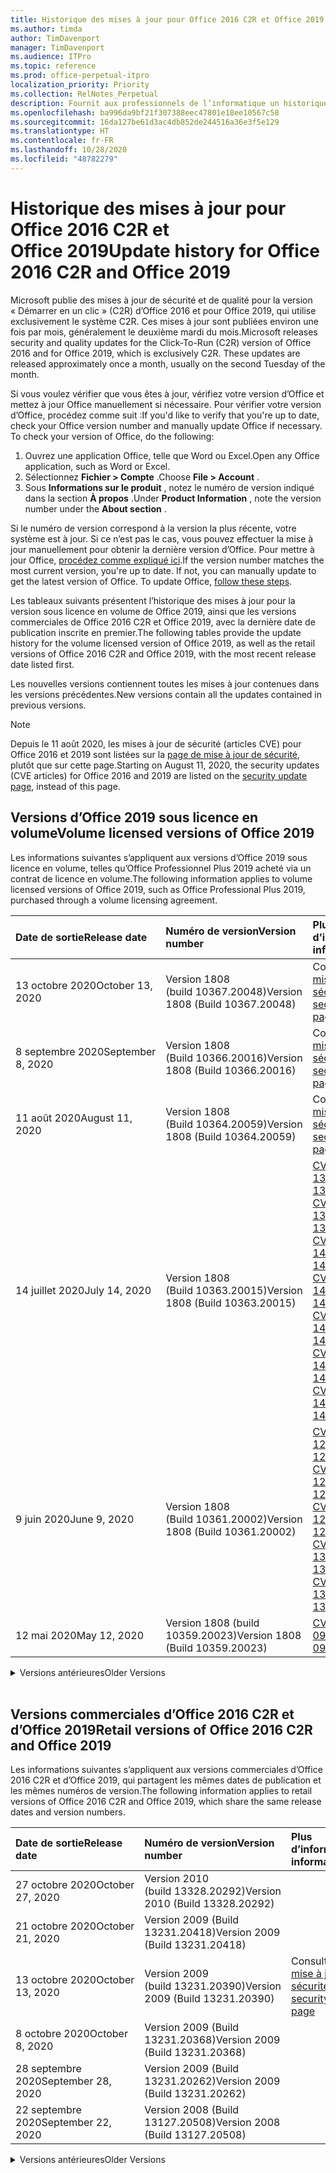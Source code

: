 ```yaml
---
title: Historique des mises à jour pour Office 2016 C2R et Office 2019
ms.author: timda
author: TimDavenport
manager: TimDavenport
ms.audience: ITPro
ms.topic: reference
ms.prod: office-perpetual-itpro
localization_priority: Priority
ms.collection: RelNotes_Perpetual
description: Fournit aux professionnels de l’informatique un historique des mises à jour pour les versions perpétuelles d’Office 2016 et 2019 qui utilisent la technologie « Démarrer en un clic » (C2R)
ms.openlocfilehash: ba996da9bf21f307388eec47801e18ee10567c58
ms.sourcegitcommit: 16da127be61d3ac4db852de244516a36e3f5e129
ms.translationtype: HT
ms.contentlocale: fr-FR
ms.lasthandoff: 10/28/2020
ms.locfileid: "48782279"
---
```

# <a name="update-history-for-office-2016-c2r-and-office-2019"></a><span data-ttu-id="794d8-103">Historique des mises à jour pour Office 2016 C2R et Office 2019</span><span class="sxs-lookup"><span data-stu-id="794d8-103">Update history for Office 2016 C2R and Office 2019</span></span>

<span data-ttu-id="794d8-p101">Microsoft publie des mises à jour de sécurité et de qualité pour la version « Démarrer en un clic » (C2R) d’Office 2016 et pour Office 2019, qui utilise exclusivement le système C2R. Ces mises à jour sont publiées environ une fois par mois, généralement le deuxième mardi du mois.</span><span class="sxs-lookup"><span data-stu-id="794d8-p101">Microsoft releases security and quality updates for the Click-To-Run (C2R) version of Office 2016 and for Office 2019, which is exclusively C2R. These updates are released approximately once a month, usually on the second Tuesday of the month.</span></span>

<span data-ttu-id="794d8-p102">Si vous voulez vérifier que vous êtes à jour, vérifiez votre version d’Office et mettez à jour Office manuellement si nécessaire. Pour vérifier votre version d’Office, procédez comme suit :</span><span class="sxs-lookup"><span data-stu-id="794d8-p102">If you'd like to verify that you're up to date, check your Office version number and manually update Office if necessary. To check your version of Office, do the following:</span></span>

  1.    <span data-ttu-id="794d8-108">Ouvrez une application Office, telle que Word ou Excel.</span><span class="sxs-lookup"><span data-stu-id="794d8-108">Open any Office application, such as Word or Excel.</span></span>
  2.    <span data-ttu-id="794d8-109">Sélectionnez **Fichier > Compte** .</span><span class="sxs-lookup"><span data-stu-id="794d8-109">Choose **File > Account** .</span></span>
  3.    <span data-ttu-id="794d8-110">Sous **Informations sur le produit** , notez le numéro de version indiqué dans la section **À propos** .</span><span class="sxs-lookup"><span data-stu-id="794d8-110">Under **Product Information** , note the version number under the **About section** .</span></span>

<span data-ttu-id="794d8-p103">Si le numéro de version correspond à la version la plus récente, votre système est à jour. Si ce n’est pas le cas, vous pouvez effectuer la mise à jour manuellement pour obtenir la dernière version d’Office. Pour mettre à jour Office, [procédez comme expliqué ici](https://support.office.com/article/2ab296f3-7f03-43a2-8e50-46de917611c5).</span><span class="sxs-lookup"><span data-stu-id="794d8-p103">If the version number matches the most current version, you're up to date. If not, you can manually update to get the latest version of Office. To update Office, [follow these steps](https://support.office.com/article/2ab296f3-7f03-43a2-8e50-46de917611c5).</span></span>


<span data-ttu-id="794d8-114">Les tableaux suivants présentent l’historique des mises à jour pour la version sous licence en volume de Office 2019, ainsi que les versions commerciales de Office 2016 C2R et Office 2019, avec la dernière date de publication inscrite en premier.</span><span class="sxs-lookup"><span data-stu-id="794d8-114">The following tables provide the update history for the volume licensed version of Office 2019, as well as the retail versions of Office 2016 C2R and Office 2019, with the most recent release date listed first.</span></span>

<span data-ttu-id="794d8-115">Les nouvelles versions contiennent toutes les mises à jour contenues dans les versions précédentes.</span><span class="sxs-lookup"><span data-stu-id="794d8-115">New versions contain all the updates contained in previous versions.</span></span>


 > [!NOTE]
> <span data-ttu-id="794d8-116">Depuis le 11 août 2020, les mises à jour de sécurité (articles CVE) pour Office 2016 et 2019 sont listées sur la [page de mise à jour de sécurité](https://docs.microsoft.com/officeupdates/microsoft365-apps-security-updates), plutôt que sur cette page.</span><span class="sxs-lookup"><span data-stu-id="794d8-116">Starting on August 11, 2020, the security updates (CVE articles) for Office 2016 and 2019 are listed on the [security update page](https://docs.microsoft.com/officeupdates/microsoft365-apps-security-updates), instead of this page.</span></span> 


## <a name="volume-licensed-versions-of-office-2019"></a><span data-ttu-id="794d8-117">Versions d’Office 2019 sous licence en volume</span><span class="sxs-lookup"><span data-stu-id="794d8-117">Volume licensed versions of Office 2019</span></span>
<span data-ttu-id="794d8-118">Les informations suivantes s’appliquent aux versions d’Office 2019 sous licence en volume, telles qu’Office Professionnel Plus 2019 acheté via un contrat de licence en volume.</span><span class="sxs-lookup"><span data-stu-id="794d8-118">The following information applies to volume licensed versions of Office 2019, such as Office Professional Plus 2019, purchased through a volume licensing agreement.</span></span>

[//]: # (NE PAS SUPPRIMER LE DÉBUT DU TABLEAU VL)


|<span data-ttu-id="794d8-120">**Date de sortie**</span><span class="sxs-lookup"><span data-stu-id="794d8-120">**Release date**</span></span>|<span data-ttu-id="794d8-121">**Numéro de version**</span><span class="sxs-lookup"><span data-stu-id="794d8-121">**Version number**</span></span>|<span data-ttu-id="794d8-122">**Plus d’informations**</span><span class="sxs-lookup"><span data-stu-id="794d8-122">**More information**</span></span>|
|:-----|:-----|:-----|
|<span data-ttu-id="794d8-123">13 octobre 2020</span><span class="sxs-lookup"><span data-stu-id="794d8-123">October 13, 2020</span></span>|<span data-ttu-id="794d8-124">Version 1808 (build 10367.20048)</span><span class="sxs-lookup"><span data-stu-id="794d8-124">Version 1808 (Build 10367.20048)</span></span>|<span data-ttu-id="794d8-125">Consultez la [page mise à jour de sécurité](https://docs.microsoft.com/officeupdates/microsoft365-apps-security-updates)</span><span class="sxs-lookup"><span data-stu-id="794d8-125">See the [security update page](https://docs.microsoft.com/officeupdates/microsoft365-apps-security-updates)</span></span>  |
|<span data-ttu-id="794d8-126">8 septembre 2020</span><span class="sxs-lookup"><span data-stu-id="794d8-126">September 8, 2020</span></span>|<span data-ttu-id="794d8-127">Version 1808 (Build 10366.20016)</span><span class="sxs-lookup"><span data-stu-id="794d8-127">Version 1808 (Build 10366.20016)</span></span>|<span data-ttu-id="794d8-128">Consultez la [page mise à jour de sécurité](https://docs.microsoft.com/officeupdates/microsoft365-apps-security-updates)</span><span class="sxs-lookup"><span data-stu-id="794d8-128">See the [security update page](https://docs.microsoft.com/officeupdates/microsoft365-apps-security-updates)</span></span> |
|<span data-ttu-id="794d8-129">11 août 2020</span><span class="sxs-lookup"><span data-stu-id="794d8-129">August 11, 2020</span></span>|<span data-ttu-id="794d8-130">Version 1808 (Build 10364.20059)</span><span class="sxs-lookup"><span data-stu-id="794d8-130">Version 1808 (Build 10364.20059)</span></span>|<span data-ttu-id="794d8-131">Consultez la [page mise à jour de sécurité](https://docs.microsoft.com/officeupdates/microsoft365-apps-security-updates)</span><span class="sxs-lookup"><span data-stu-id="794d8-131">See the [security update page](https://docs.microsoft.com/officeupdates/microsoft365-apps-security-updates)</span></span> |
|<span data-ttu-id="794d8-132">14 juillet 2020</span><span class="sxs-lookup"><span data-stu-id="794d8-132">July 14, 2020</span></span>   |<span data-ttu-id="794d8-133">Version 1808 (Build 10363.20015)</span><span class="sxs-lookup"><span data-stu-id="794d8-133">Version 1808 (Build 10363.20015)</span></span>  |[<span data-ttu-id="794d8-134">CVE-2020-1342</span><span class="sxs-lookup"><span data-stu-id="794d8-134">CVE-2020-1342</span></span>](https://portal.msrc.microsoft.com/fr-FR/security-guidance/advisory/CVE-2020-1342) <br/>[<span data-ttu-id="794d8-135">CVE-2020-1349</span><span class="sxs-lookup"><span data-stu-id="794d8-135">CVE-2020-1349</span></span>](https://portal.msrc.microsoft.com/fr-FR/security-guidance/advisory/CVE-2020-1349) <br/>[<span data-ttu-id="794d8-136">CVE-2020-1445</span><span class="sxs-lookup"><span data-stu-id="794d8-136">CVE-2020-1445</span></span>](https://portal.msrc.microsoft.com/fr-FR/security-guidance/advisory/CVE-2020-1445) <br/>[<span data-ttu-id="794d8-137">CVE-2020-1446</span><span class="sxs-lookup"><span data-stu-id="794d8-137">CVE-2020-1446</span></span>](https://portal.msrc.microsoft.com/fr-FR/security-guidance/advisory/CVE-2020-1446) <br/>[<span data-ttu-id="794d8-138">CVE-2020-1447</span><span class="sxs-lookup"><span data-stu-id="794d8-138">CVE-2020-1447</span></span>](https://portal.msrc.microsoft.com/fr-FR/security-guidance/advisory/CVE-2020-1447) <br/>[<span data-ttu-id="794d8-139">CVE-2020-1448</span><span class="sxs-lookup"><span data-stu-id="794d8-139">CVE-2020-1448</span></span>](https://portal.msrc.microsoft.com/fr-FR/security-guidance/advisory/CVE-2020-1448) <br/>[<span data-ttu-id="794d8-140">CVE-2020-1449</span><span class="sxs-lookup"><span data-stu-id="794d8-140">CVE-2020-1449</span></span>](https://portal.msrc.microsoft.com/fr-FR/security-guidance/advisory/CVE-2020-1449) <br/>|
|<span data-ttu-id="794d8-141">9 juin 2020</span><span class="sxs-lookup"><span data-stu-id="794d8-141">June 9, 2020</span></span>   |<span data-ttu-id="794d8-142">Version 1808 (Build 10361.20002)</span><span class="sxs-lookup"><span data-stu-id="794d8-142">Version 1808 (Build 10361.20002)</span></span>  |[<span data-ttu-id="794d8-143">CVE-2020-1225</span><span class="sxs-lookup"><span data-stu-id="794d8-143">CVE-2020-1225</span></span>](https://portal.msrc.microsoft.com/fr-FR/security-guidance/advisory/CVE-2020-1225) <br/> [<span data-ttu-id="794d8-144">CVE-2020-1226</span><span class="sxs-lookup"><span data-stu-id="794d8-144">CVE-2020-1226</span></span>](https://portal.msrc.microsoft.com/fr-FR/security-guidance/advisory/CVE-2020-1226) <br/>[<span data-ttu-id="794d8-145">CVE-2020-1229</span><span class="sxs-lookup"><span data-stu-id="794d8-145">CVE-2020-1229</span></span>](https://portal.msrc.microsoft.com/fr-FR/security-guidance/advisory/CVE-2020-1229) <br/>[<span data-ttu-id="794d8-146">CVE-2020-1321</span><span class="sxs-lookup"><span data-stu-id="794d8-146">CVE-2020-1321</span></span>](https://portal.msrc.microsoft.com/fr-FR/security-guidance/advisory/CVE-2020-1321) <br/>[<span data-ttu-id="794d8-147">CVE-2020-1322</span><span class="sxs-lookup"><span data-stu-id="794d8-147">CVE-2020-1322</span></span>](https://portal.msrc.microsoft.com/fr-FR/security-guidance/advisory/CVE-2020-1322) <br/>|
|<span data-ttu-id="794d8-148">12 mai 2020</span><span class="sxs-lookup"><span data-stu-id="794d8-148">May 12, 2020</span></span>   |<span data-ttu-id="794d8-149">Version 1808 (build 10359.20023)</span><span class="sxs-lookup"><span data-stu-id="794d8-149">Version 1808 (Build 10359.20023)</span></span>  |[<span data-ttu-id="794d8-150">CVE-2020-0901</span><span class="sxs-lookup"><span data-stu-id="794d8-150">CVE-2020-0901</span></span>](https://portal.msrc.microsoft.com/fr-FR/security-guidance/advisory/CVE-2020-0901) <br/> |


[//]: # (NE PAS SUPPRIMER LA FIN DU TABLEAU VL)

<details>
<summary><span data-ttu-id="794d8-152">Versions antérieures</span><span class="sxs-lookup"><span data-stu-id="794d8-152">Older Versions</span></span></summary>
 

[//]: # (NE PAS SUPPRIMER LE DÉBUT DE L’ANCIEN TABLEAU VL)


|<span data-ttu-id="794d8-154">**Date de sortie**</span><span class="sxs-lookup"><span data-stu-id="794d8-154">**Release date**</span></span>|<span data-ttu-id="794d8-155">**Numéro de version**</span><span class="sxs-lookup"><span data-stu-id="794d8-155">**Version number**</span></span>|<span data-ttu-id="794d8-156">**Plus d’informations**</span><span class="sxs-lookup"><span data-stu-id="794d8-156">**More information**</span></span>|
|:-----|:-----|:-----|
|<span data-ttu-id="794d8-157">14 avril 2020</span><span class="sxs-lookup"><span data-stu-id="794d8-157">April 14, 2020</span></span>   |<span data-ttu-id="794d8-158">Version 1808 (build 10358.20061)</span><span class="sxs-lookup"><span data-stu-id="794d8-158">Version 1808 (Build 10358.20061)</span></span>  |[<span data-ttu-id="794d8-159">CVE-2020-0760</span><span class="sxs-lookup"><span data-stu-id="794d8-159">CVE-2020-0760</span></span>](https://portal.msrc.microsoft.com/fr-FR/security-guidance/advisory/CVE-2020-0760) <br/> [<span data-ttu-id="794d8-160">CVE-2020-0906</span><span class="sxs-lookup"><span data-stu-id="794d8-160">CVE-2020-0906</span></span>](https://portal.msrc.microsoft.com/fr-FR/security-guidance/advisory/CVE-2020-0906) <br/> [<span data-ttu-id="794d8-161">CVE-2020-0961</span><span class="sxs-lookup"><span data-stu-id="794d8-161">CVE-2020-0961</span></span>](https://portal.msrc.microsoft.com/fr-FR/security-guidance/advisory/CVE-2020-0961) <br/> [<span data-ttu-id="794d8-162">CVE-2020-0980</span><span class="sxs-lookup"><span data-stu-id="794d8-162">CVE-2020-0980</span></span>](https://portal.msrc.microsoft.com/fr-FR/security-guidance/advisory/CVE-2020-0980) <br/>[<span data-ttu-id="794d8-163">CVE-2020-0991</span><span class="sxs-lookup"><span data-stu-id="794d8-163">CVE-2020-0991</span></span>](https://portal.msrc.microsoft.com/fr-FR/security-guidance/advisory/CVE-2020-0991) <br/> |
|<span data-ttu-id="794d8-164">10 mars 2020</span><span class="sxs-lookup"><span data-stu-id="794d8-164">March 10, 2020</span></span>   |<span data-ttu-id="794d8-165">Version 1808 (Build 10357.20081)</span><span class="sxs-lookup"><span data-stu-id="794d8-165">Version 1808 (Build 10357.20081)</span></span>  |[<span data-ttu-id="794d8-166">CVE-2020-0850</span><span class="sxs-lookup"><span data-stu-id="794d8-166">CVE-2020-0850</span></span>](https://portal.msrc.microsoft.com/fr-FR/security-guidance/advisory/CVE-2020-0850) <br/> [<span data-ttu-id="794d8-167">CVE-2020-0852</span><span class="sxs-lookup"><span data-stu-id="794d8-167">CVE-2020-0852</span></span>](https://portal.msrc.microsoft.com/fr-FR/security-guidance/advisory/CVE-2020-0852) <br/> [<span data-ttu-id="794d8-168">CVE-2020-0892</span><span class="sxs-lookup"><span data-stu-id="794d8-168">CVE-2020-0892</span></span>](https://portal.msrc.microsoft.com/fr-FR/security-guidance/advisory/CVE-2020-0892) <br/>  |
|<span data-ttu-id="794d8-169">11 février 2020</span><span class="sxs-lookup"><span data-stu-id="794d8-169">February 11, 2020</span></span>   |<span data-ttu-id="794d8-170">Version 1808 (build 10356.20006)</span><span class="sxs-lookup"><span data-stu-id="794d8-170">Version 1808 (Build 10356.20006)</span></span>  |[<span data-ttu-id="794d8-171">CVE-2020-0696</span><span class="sxs-lookup"><span data-stu-id="794d8-171">CVE-2020-0696</span></span>](https://portal.msrc.microsoft.com/fr-FR/security-guidance/advisory/CVE-2020-0696) <br/> [<span data-ttu-id="794d8-172">CVE-2020-0759</span><span class="sxs-lookup"><span data-stu-id="794d8-172">CVE-2020-0759</span></span>](https://portal.msrc.microsoft.com/fr-FR/security-guidance/advisory/CVE-2020-0759) <br/>  |


[//]: # (NE PAS SUPPRIMER LA FIN DE L’ANCIEN TABLEAU VL)

</details>


<br/>

## <a name="retail-versions-of-office-2016-c2r-and-office-2019"></a><span data-ttu-id="794d8-174">Versions commerciales d’Office 2016 C2R et d’Office 2019</span><span class="sxs-lookup"><span data-stu-id="794d8-174">Retail versions of Office 2016 C2R and Office 2019</span></span>
<span data-ttu-id="794d8-175">Les informations suivantes s’appliquent aux versions commerciales d’Office 2016 C2R et d’Office 2019, qui partagent les mêmes dates de publication et les mêmes numéros de version.</span><span class="sxs-lookup"><span data-stu-id="794d8-175">The following information applies to retail versions of Office 2016 C2R and Office 2019, which share the same release dates and version numbers.</span></span>

[//]: # (NE PAS SUPPRIMER LE DÉBUT DU TABLEAU DE VENTE AU DÉTAIL)


|<span data-ttu-id="794d8-177">**Date de sortie**</span><span class="sxs-lookup"><span data-stu-id="794d8-177">**Release date**</span></span>|<span data-ttu-id="794d8-178">**Numéro de version**</span><span class="sxs-lookup"><span data-stu-id="794d8-178">**Version number**</span></span>|<span data-ttu-id="794d8-179">**Plus d’informations**</span><span class="sxs-lookup"><span data-stu-id="794d8-179">**More information**</span></span>|
|:-----|:-----|:-----|
|<span data-ttu-id="794d8-180">27 octobre 2020</span><span class="sxs-lookup"><span data-stu-id="794d8-180">October 27, 2020</span></span>|<span data-ttu-id="794d8-181">Version 2010 (build 13328.20292)</span><span class="sxs-lookup"><span data-stu-id="794d8-181">Version 2010 (Build 13328.20292)</span></span>| |
|<span data-ttu-id="794d8-182">21 octobre 2020</span><span class="sxs-lookup"><span data-stu-id="794d8-182">October 21, 2020</span></span>|<span data-ttu-id="794d8-183">Version 2009 (Build 13231.20418)</span><span class="sxs-lookup"><span data-stu-id="794d8-183">Version 2009 (Build 13231.20418)</span></span>| |
|<span data-ttu-id="794d8-184">13 octobre 2020</span><span class="sxs-lookup"><span data-stu-id="794d8-184">October 13, 2020</span></span>|<span data-ttu-id="794d8-185">Version 2009 (build 13231.20390)</span><span class="sxs-lookup"><span data-stu-id="794d8-185">Version 2009 (Build 13231.20390)</span></span>|<span data-ttu-id="794d8-186">Consultez la [page mise à jour de sécurité](https://docs.microsoft.com/officeupdates/microsoft365-apps-security-updates)</span><span class="sxs-lookup"><span data-stu-id="794d8-186">See the [security update page](https://docs.microsoft.com/officeupdates/microsoft365-apps-security-updates)</span></span>  |
|<span data-ttu-id="794d8-187">8 octobre 2020</span><span class="sxs-lookup"><span data-stu-id="794d8-187">October 8, 2020</span></span>|<span data-ttu-id="794d8-188">Version 2009 (Build 13231.20368)</span><span class="sxs-lookup"><span data-stu-id="794d8-188">Version 2009 (Build 13231.20368)</span></span>| |
|<span data-ttu-id="794d8-189">28 septembre 2020</span><span class="sxs-lookup"><span data-stu-id="794d8-189">September 28, 2020</span></span>|<span data-ttu-id="794d8-190">Version 2009 (Build 13231.20262)</span><span class="sxs-lookup"><span data-stu-id="794d8-190">Version 2009 (Build 13231.20262)</span></span>| |
|<span data-ttu-id="794d8-191">22 septembre 2020</span><span class="sxs-lookup"><span data-stu-id="794d8-191">September 22, 2020</span></span>|<span data-ttu-id="794d8-192">Version 2008 (Build 13127.20508)</span><span class="sxs-lookup"><span data-stu-id="794d8-192">Version 2008 (Build 13127.20508)</span></span>| |


[//]: # (NE PAS SUPPRIMER LA FIN DU TABLEAU DE VENTE AU DÉTAIL)

<details>
<summary><span data-ttu-id="794d8-194">Versions antérieures</span><span class="sxs-lookup"><span data-stu-id="794d8-194">Older Versions</span></span></summary>
 

[//]: # (NE PAS SUPPRIMER LE DÉBUT DE L’ANCIEN TABLEAU DE VENTE AU DÉTAIL)


|<span data-ttu-id="794d8-196">**Date de sortie**</span><span class="sxs-lookup"><span data-stu-id="794d8-196">**Release date**</span></span>|<span data-ttu-id="794d8-197">**Numéro de version**</span><span class="sxs-lookup"><span data-stu-id="794d8-197">**Version number**</span></span>|<span data-ttu-id="794d8-198">**Plus d’informations**</span><span class="sxs-lookup"><span data-stu-id="794d8-198">**More information**</span></span>|
|:-----|:-----|:-----|
|<span data-ttu-id="794d8-199">9 septembre 2020</span><span class="sxs-lookup"><span data-stu-id="794d8-199">September 9, 2020</span></span>|<span data-ttu-id="794d8-200">Version 2008 (build 13127.20408)</span><span class="sxs-lookup"><span data-stu-id="794d8-200">Version 2008 (Build 13127.20408)</span></span>|<span data-ttu-id="794d8-201">Consultez la [page mise à jour de sécurité](https://docs.microsoft.com/officeupdates/microsoft365-apps-security-updates)</span><span class="sxs-lookup"><span data-stu-id="794d8-201">See the [security update page](https://docs.microsoft.com/officeupdates/microsoft365-apps-security-updates)</span></span> |
|<span data-ttu-id="794d8-202">31 août 2020</span><span class="sxs-lookup"><span data-stu-id="794d8-202">August 31, 2020</span></span>|<span data-ttu-id="794d8-203">Version 2008 (build 13127.20296)</span><span class="sxs-lookup"><span data-stu-id="794d8-203">Version 2008 (Build 13127.20296)</span></span>| |
|<span data-ttu-id="794d8-204">25 août 2020</span><span class="sxs-lookup"><span data-stu-id="794d8-204">August 25, 2020</span></span>|<span data-ttu-id="794d8-205">Version 2007 (Build 13029.20460)</span><span class="sxs-lookup"><span data-stu-id="794d8-205">Version 2007 (Build 13029.20460)</span></span>| |
|<span data-ttu-id="794d8-206">11 août 2020</span><span class="sxs-lookup"><span data-stu-id="794d8-206">August 11, 2020</span></span>|<span data-ttu-id="794d8-207">Version 2007 (Build 13029.20344)</span><span class="sxs-lookup"><span data-stu-id="794d8-207">Version 2007 (Build 13029.20344)</span></span>|<span data-ttu-id="794d8-208">Consultez la [page mise à jour de sécurité](https://docs.microsoft.com/officeupdates/microsoft365-apps-security-updates)</span><span class="sxs-lookup"><span data-stu-id="794d8-208">See the [security update page](https://docs.microsoft.com/officeupdates/microsoft365-apps-security-updates)</span></span> |
|<span data-ttu-id="794d8-209">30 juillet 2020</span><span class="sxs-lookup"><span data-stu-id="794d8-209">July 30, 2020</span></span>|<span data-ttu-id="794d8-210">Version 2007 (build 13029.20308)</span><span class="sxs-lookup"><span data-stu-id="794d8-210">Version 2007 (Build 13029.20308)</span></span>  |<span data-ttu-id="794d8-211">Diverses résolutions de bogues et de performances.</span><span class="sxs-lookup"><span data-stu-id="794d8-211">Various bug and performance fixes.</span></span>  <br/>  |
|<span data-ttu-id="794d8-212">28 juillet 2020</span><span class="sxs-lookup"><span data-stu-id="794d8-212">July 28, 2020</span></span>|<span data-ttu-id="794d8-213">Version 2006 (Build 13001.20498)</span><span class="sxs-lookup"><span data-stu-id="794d8-213">Version 2006 (Build 13001.20498)</span></span>  |<span data-ttu-id="794d8-214">Diverses résolutions de bogues et de performances.</span><span class="sxs-lookup"><span data-stu-id="794d8-214">Various bug and performance fixes.</span></span>  <br/>  |
|<span data-ttu-id="794d8-215">14 juillet 2020</span><span class="sxs-lookup"><span data-stu-id="794d8-215">July 14, 2020</span></span>|<span data-ttu-id="794d8-216">Version 2006 (Build 13001.20384)</span><span class="sxs-lookup"><span data-stu-id="794d8-216">Version 2006 (Build 13001.20384)</span></span>  |[<span data-ttu-id="794d8-217">CVE-2020-1342</span><span class="sxs-lookup"><span data-stu-id="794d8-217">CVE-2020-1342</span></span>](https://portal.msrc.microsoft.com/fr-FR/security-guidance/advisory/CVE-2020-1342) <br/>[<span data-ttu-id="794d8-218">CVE-2020-1349</span><span class="sxs-lookup"><span data-stu-id="794d8-218">CVE-2020-1349</span></span>](https://portal.msrc.microsoft.com/fr-FR/security-guidance/advisory/CVE-2020-1349) <br/>[<span data-ttu-id="794d8-219">CVE-2020-1445</span><span class="sxs-lookup"><span data-stu-id="794d8-219">CVE-2020-1445</span></span>](https://portal.msrc.microsoft.com/fr-FR/security-guidance/advisory/CVE-2020-1445) <br/>[<span data-ttu-id="794d8-220">CVE-2020-1446</span><span class="sxs-lookup"><span data-stu-id="794d8-220">CVE-2020-1446</span></span>](https://portal.msrc.microsoft.com/fr-FR/security-guidance/advisory/CVE-2020-1446) <br/>[<span data-ttu-id="794d8-221">CVE-2020-1447</span><span class="sxs-lookup"><span data-stu-id="794d8-221">CVE-2020-1447</span></span>](https://portal.msrc.microsoft.com/fr-FR/security-guidance/advisory/CVE-2020-1447) <br/>[<span data-ttu-id="794d8-222">CVE-2020-1449</span><span class="sxs-lookup"><span data-stu-id="794d8-222">CVE-2020-1449</span></span>](https://portal.msrc.microsoft.com/fr-FR/security-guidance/advisory/CVE-2020-1449) <br/>[<span data-ttu-id="794d8-223">CVE-2020-1458</span><span class="sxs-lookup"><span data-stu-id="794d8-223">CVE-2020-1458</span></span>](https://portal.msrc.microsoft.com/fr-FR/security-guidance/advisory/CVE-2020-1458) <br/>|
|<span data-ttu-id="794d8-224">30 juin 2020</span><span class="sxs-lookup"><span data-stu-id="794d8-224">June 30, 2020</span></span>|<span data-ttu-id="794d8-225">Version 2006 (Build 13001.20266)</span><span class="sxs-lookup"><span data-stu-id="794d8-225">Version 2006 (Build 13001.20266)</span></span>  |<span data-ttu-id="794d8-226">Diverses résolutions de bogues et de performances.</span><span class="sxs-lookup"><span data-stu-id="794d8-226">Various bug and performance fixes.</span></span>  <br/>  |
|<span data-ttu-id="794d8-227">24 juin 2020</span><span class="sxs-lookup"><span data-stu-id="794d8-227">June 24, 2020</span></span>|<span data-ttu-id="794d8-228">Version 2005 (Build 12827.20470)</span><span class="sxs-lookup"><span data-stu-id="794d8-228">Version 2005 (Build 12827.20470)</span></span>  |<span data-ttu-id="794d8-229">Diverses résolutions de bogues et de performances.</span><span class="sxs-lookup"><span data-stu-id="794d8-229">Various bug and performance fixes.</span></span>  <br/>  |
|<span data-ttu-id="794d8-230">09 juin 2020</span><span class="sxs-lookup"><span data-stu-id="794d8-230">June 9, 2020</span></span>|<span data-ttu-id="794d8-231">Version 2005 (Build 12827.20336)</span><span class="sxs-lookup"><span data-stu-id="794d8-231">Version 2005 (Build 12827.20336)</span></span>  |[<span data-ttu-id="794d8-232">CVE-2020-1225</span><span class="sxs-lookup"><span data-stu-id="794d8-232">CVE-2020-1225</span></span>](https://portal.msrc.microsoft.com/fr-FR/security-guidance/advisory/CVE-2020-1225)  <br/> [<span data-ttu-id="794d8-233">CVE-2020-1226</span><span class="sxs-lookup"><span data-stu-id="794d8-233">CVE-2020-1226</span></span>](https://portal.msrc.microsoft.com/fr-FR/security-guidance/advisory/CVE-2020-1226)  <br/> [<span data-ttu-id="794d8-234">CVE-2020-1229</span><span class="sxs-lookup"><span data-stu-id="794d8-234">CVE-2020-1229</span></span>](https://portal.msrc.microsoft.com/fr-FR/security-guidance/advisory/CVE-2020-1229)  <br/> [<span data-ttu-id="794d8-235">CVE-2020-1321</span><span class="sxs-lookup"><span data-stu-id="794d8-235">CVE-2020-1321</span></span>](https://portal.msrc.microsoft.com/fr-FR/security-guidance/advisory/CVE-2020-1321)  <br/> [<span data-ttu-id="794d8-236">CVE-2020-1322</span><span class="sxs-lookup"><span data-stu-id="794d8-236">CVE-2020-1322</span></span>](https://portal.msrc.microsoft.com/fr-FR/security-guidance/advisory/CVE-2020-1322)  <br/>|
|<span data-ttu-id="794d8-237">02 juin 2020</span><span class="sxs-lookup"><span data-stu-id="794d8-237">June 2, 2020</span></span>|<span data-ttu-id="794d8-238">Version 2005 (Build 12827.20268)</span><span class="sxs-lookup"><span data-stu-id="794d8-238">Version 2005 (Build 12827.20268)</span></span>  |<span data-ttu-id="794d8-239">Diverses résolutions de bogues et de performances.</span><span class="sxs-lookup"><span data-stu-id="794d8-239">Various bug and performance fixes.</span></span>  <br/>  |
|<span data-ttu-id="794d8-240">21 Mai 2020</span><span class="sxs-lookup"><span data-stu-id="794d8-240">May 21, 2020</span></span>|<span data-ttu-id="794d8-241">Version 2004 (Build 12730.20352)</span><span class="sxs-lookup"><span data-stu-id="794d8-241">Version 2004 (Build 12730.20352)</span></span>  |<span data-ttu-id="794d8-242">Diverses résolutions de bogues et de performances.</span><span class="sxs-lookup"><span data-stu-id="794d8-242">Various bug and performance fixes.</span></span>  <br/>  |
|<span data-ttu-id="794d8-243">12 mai 2020</span><span class="sxs-lookup"><span data-stu-id="794d8-243">May 12, 2020</span></span>|<span data-ttu-id="794d8-244">Version 2004 (build 12730.20270)</span><span class="sxs-lookup"><span data-stu-id="794d8-244">Version 2004 (Build 12730.20270)</span></span>  |[<span data-ttu-id="794d8-245">CVE-2020-0901</span><span class="sxs-lookup"><span data-stu-id="794d8-245">CVE-2020-0901</span></span>](https://portal.msrc.microsoft.com/fr-FR/security-guidance/advisory/CVE-2020-0901)  <br/>  |
|<span data-ttu-id="794d8-246">4 mai 2020</span><span class="sxs-lookup"><span data-stu-id="794d8-246">May 4, 2020</span></span>|<span data-ttu-id="794d8-247">Version 2004 (Build 12730.20250)</span><span class="sxs-lookup"><span data-stu-id="794d8-247">Version 2004 (Build 12730.20250)</span></span>  |[<span data-ttu-id="794d8-248">Lien</span><span class="sxs-lookup"><span data-stu-id="794d8-248">Link</span></span>](https://support.microsoft.com/office/excel-word-powerpoint-file-becomes-corrupt-when-opening-a-file-that-contains-a-vba-project-or-after-enabling-a-macro-in-an-open-file-ad6ee6ca-db23-4614-a403-282821eb99f6?ui=en-us&rs=en-us&ad=us)<br/>  |
|<span data-ttu-id="794d8-249">29 avril 2020</span><span class="sxs-lookup"><span data-stu-id="794d8-249">April 29, 2020</span></span>|<span data-ttu-id="794d8-250">Version 2004 (Build 12730.20236)</span><span class="sxs-lookup"><span data-stu-id="794d8-250">Version 2004 (Build 12730.20236)</span></span>  |<span data-ttu-id="794d8-251">Diverses résolutions de bogues et de performances.</span><span class="sxs-lookup"><span data-stu-id="794d8-251">Various bug and performance fixes.</span></span> <br/>  |
|<span data-ttu-id="794d8-252">15 avril 2020</span><span class="sxs-lookup"><span data-stu-id="794d8-252">April 15, 2020</span></span>|<span data-ttu-id="794d8-253">Version 2003 (build 12624.20466)</span><span class="sxs-lookup"><span data-stu-id="794d8-253">Version 2003 (Build 12624.20466)</span></span>  |<span data-ttu-id="794d8-254">Diverses résolutions de bogues et de performances.</span><span class="sxs-lookup"><span data-stu-id="794d8-254">Various bug and performance fixes.</span></span> <br/>  |
|<span data-ttu-id="794d8-255">14 avril 2020</span><span class="sxs-lookup"><span data-stu-id="794d8-255">April 14, 2020</span></span>|<span data-ttu-id="794d8-256">Version 2003 (build 12624.20442)</span><span class="sxs-lookup"><span data-stu-id="794d8-256">Version 2003 (Build 12624.20442)</span></span>  |[<span data-ttu-id="794d8-257">CVE-2020-0760</span><span class="sxs-lookup"><span data-stu-id="794d8-257">CVE-2020-0760</span></span>](https://portal.msrc.microsoft.com/fr-FR/security-guidance/advisory/CVE-2020-0760) <br/> [<span data-ttu-id="794d8-258">CVE-2020-0906</span><span class="sxs-lookup"><span data-stu-id="794d8-258">CVE-2020-0906</span></span>](https://portal.msrc.microsoft.com/fr-FR/security-guidance/advisory/CVE-2020-0906) <br/> [<span data-ttu-id="794d8-259">CVE-2020-0961</span><span class="sxs-lookup"><span data-stu-id="794d8-259">CVE-2020-0961</span></span>](https://portal.msrc.microsoft.com/fr-FR/security-guidance/advisory/CVE-2020-0961) <br/> [<span data-ttu-id="794d8-260">CVE-2020-0979</span><span class="sxs-lookup"><span data-stu-id="794d8-260">CVE-2020-0979</span></span>](https://portal.msrc.microsoft.com/fr-FR/security-guidance/advisory/CVE-2020-0979) <br/> [<span data-ttu-id="794d8-261">CVE-2020-0980</span><span class="sxs-lookup"><span data-stu-id="794d8-261">CVE-2020-0980</span></span>](https://portal.msrc.microsoft.com/fr-FR/security-guidance/advisory/CVE-2020-0980) <br/>[<span data-ttu-id="794d8-262">CVE-2020-0991</span><span class="sxs-lookup"><span data-stu-id="794d8-262">CVE-2020-0991</span></span>](https://portal.msrc.microsoft.com/fr-FR/security-guidance/advisory/CVE-2020-0991) <br/> |
|<span data-ttu-id="794d8-263">31 mars 2020</span><span class="sxs-lookup"><span data-stu-id="794d8-263">March 31, 2020</span></span>|<span data-ttu-id="794d8-264">Version 2003 (build 12624.20382)</span><span class="sxs-lookup"><span data-stu-id="794d8-264">Version 2003 (Build 12624.20382)</span></span>  |<span data-ttu-id="794d8-265">Diverses résolutions de bogues et de performances.</span><span class="sxs-lookup"><span data-stu-id="794d8-265">Various bug and performance fixes.</span></span> <br/>  |
|<span data-ttu-id="794d8-266">25 mars 2020</span><span class="sxs-lookup"><span data-stu-id="794d8-266">March 25, 2020</span></span>|<span data-ttu-id="794d8-267">Version 2003 (Build 12624.20320)</span><span class="sxs-lookup"><span data-stu-id="794d8-267">Version 2003 (Build 12624.20320)</span></span>  |<span data-ttu-id="794d8-268">Divers correctifs de bogues et de performances.</span><span class="sxs-lookup"><span data-stu-id="794d8-268">Various bug and performance fixes.</span></span> <br/>  |
|<span data-ttu-id="794d8-269">10 mars 2020</span><span class="sxs-lookup"><span data-stu-id="794d8-269">March 10, 2020</span></span>|<span data-ttu-id="794d8-270">Version 2002 (Build 12527.20278)</span><span class="sxs-lookup"><span data-stu-id="794d8-270">Version 2002 (Build 12527.20278)</span></span>  |[<span data-ttu-id="794d8-271">CVE-2020-0850</span><span class="sxs-lookup"><span data-stu-id="794d8-271">CVE-2020-0850</span></span>](https://portal.msrc.microsoft.com/fr-FR/security-guidance/advisory/CVE-2020-0850) <br/> [<span data-ttu-id="794d8-272">CVE-2020-0851</span><span class="sxs-lookup"><span data-stu-id="794d8-272">CVE-2020-0851</span></span>](https://portal.msrc.microsoft.com/fr-FR/security-guidance/advisory/CVE-2020-0851) <br/> [<span data-ttu-id="794d8-273">CVE-2020-0855</span><span class="sxs-lookup"><span data-stu-id="794d8-273">CVE-2020-0855</span></span>](https://portal.msrc.microsoft.com/fr-FR/security-guidance/advisory/CVE-2020-0855) <br/> [<span data-ttu-id="794d8-274">CVE-2020-0892</span><span class="sxs-lookup"><span data-stu-id="794d8-274">CVE-2020-0892</span></span>](https://portal.msrc.microsoft.com/fr-FR/security-guidance/advisory/CVE-2020-0892) <br/>  |
|<span data-ttu-id="794d8-275">1er mars 2020</span><span class="sxs-lookup"><span data-stu-id="794d8-275">March 1, 2020</span></span>   |<span data-ttu-id="794d8-276">Version 2002 (Build 12527.20242)</span><span class="sxs-lookup"><span data-stu-id="794d8-276">Version 2002 (Build 12527.20242)</span></span>  |<span data-ttu-id="794d8-277">Corrige un problème qui empêchait les applications tierces d’envoyer des e-mails depuis Outlook.</span><span class="sxs-lookup"><span data-stu-id="794d8-277">Addresses an issue that caused third party applications to be unable to send email from Outlook.</span></span> <br/>  |


[//]: # (NE PAS SUPPRIMER LA FIN DE L’ANCIEN TABLEAU DE VENTE AU DÉTAIL)


</details>







